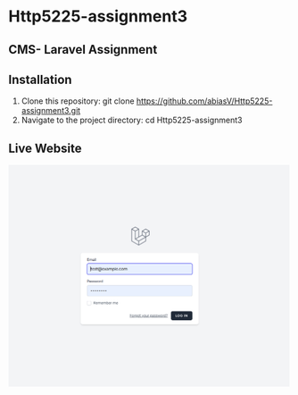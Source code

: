 # Http5225-assignment3

## CMS- Laravel Assignment

## Installation
1. Clone this repository: git clone https://github.com/abiasV/Http5225-assignment3.git
2. Navigate to the project directory: cd Http5225-assignment3

## Live Website
![screenshot](_readme/Screenshot-1-2024-04-19-Lara-LMS.png)
